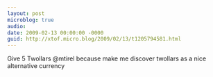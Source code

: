 ```yaml
---
layout: post
microblog: true
audio: 
date: 2009-02-13 00:00:00 -0000
guid: http://xtof.micro.blog/2009/02/13/t1205794581.html
---
```

Give 5 Twollars @mtirel because make me discover twollars as a nice alternative currency
